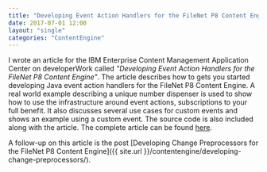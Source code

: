 ```yaml
---
title: "Developing Event Action Handlers for the FileNet P8 Content Engine"
date: 2017-07-01 12:00
layout: "single"
categories: "ContentEngine"
---
```


I wrote an article for the IBM Enterprise Content Management Application Center on developerWork called *"Developing Event Action Handlers for the FileNet P8 Content Engine"*. The article describes how to gets you started developing Java event action handlers for the FileNet P8 Content Engine. A real world example describing a unique number dispenser is used to show how to use the infrastructure around event actions, subscriptions to your full benefit. It also discusses several use cases for custom events and shows an example using a custom event. The source code is also included along with the article. The complete article can be found [here](http://ibm.co/10BArcg).

A follow-up on this article is the post [Developing Change Preprocessors for the FileNet P8 Content Engine]({{ site.url }}/contentengine/developing-change-preprocessors/).
